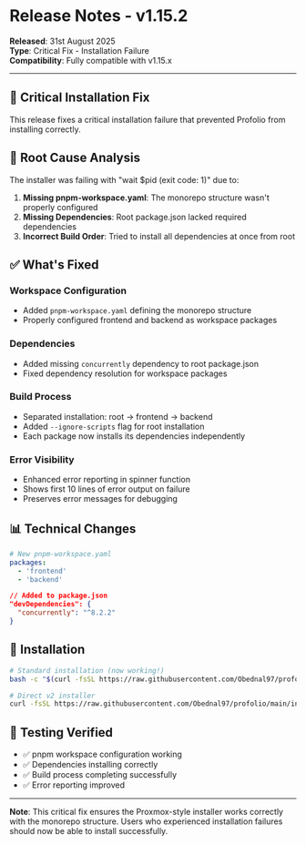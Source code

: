 # Release Notes - v1.15.2

**Released**: 31st August 2025  
**Type**: Critical Fix - Installation Failure  
**Compatibility**: Fully compatible with v1.15.x

---

## 🚨 **Critical Installation Fix**

This release fixes a critical installation failure that prevented Profolio from installing correctly.

## 🐛 **Root Cause Analysis**

The installer was failing with "wait $pid (exit code: 1)" due to:
1. **Missing pnpm-workspace.yaml**: The monorepo structure wasn't properly configured
2. **Missing Dependencies**: Root package.json lacked required dependencies
3. **Incorrect Build Order**: Tried to install all dependencies at once from root

## ✅ **What's Fixed**

### Workspace Configuration
- Added `pnpm-workspace.yaml` defining the monorepo structure
- Properly configured frontend and backend as workspace packages

### Dependencies
- Added missing `concurrently` dependency to root package.json
- Fixed dependency resolution for workspace packages

### Build Process
- Separated installation: root → frontend → backend
- Added `--ignore-scripts` flag for root installation
- Each package now installs its dependencies independently

### Error Visibility
- Enhanced error reporting in spinner function
- Shows first 10 lines of error output on failure
- Preserves error messages for debugging

## 📊 **Technical Changes**

```yaml
# New pnpm-workspace.yaml
packages:
  - 'frontend'
  - 'backend'
```

```json
// Added to package.json
"devDependencies": {
  "concurrently": "^8.2.2"
}
```

## 🚀 **Installation**

```bash
# Standard installation (now working!)
bash -c "$(curl -fsSL https://raw.githubusercontent.com/Obednal97/profolio/main/install-wrapper.sh)"

# Direct v2 installer
curl -fsSL https://raw.githubusercontent.com/Obednal97/profolio/main/install-v2.sh | sudo bash
```

## 🧪 **Testing Verified**

- ✅ pnpm workspace configuration working
- ✅ Dependencies installing correctly
- ✅ Build process completing successfully
- ✅ Error reporting improved

---

**Note**: This critical fix ensures the Proxmox-style installer works correctly with the monorepo structure. Users who experienced installation failures should now be able to install successfully.